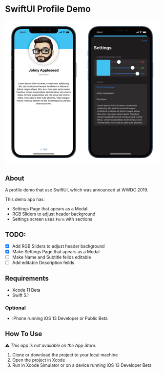 # SwiftUI Profile Demo 

![Screenshot](https://github.com/patrickmfsd/SwiftUI-Profile-Demo/blob/master/screenshots.png)

## About
A profile demo that use SwiftUI, which was announced at WWDC 2019.

This demo app has:
- Settings Page that apears as a Modal.
- RGB Sliders to adjust header background
- Settings screen uses `Form` with sections

## TODO: 
- [x] Add RGB Sliders to adjust header background
- [x] Make Settings Page that apears as a Modal
- [ ] Make Name and Subtitle feilds editable
- [ ] Add editable Description feilds

## Requirements

- Xcode 11 Beta
- Swift 5.1

### Optional
- iPhone running iOS 13 Developer or Public Beta

## How To Use
⚠️ *This app is not available on the App Store.*

1. Clone or download the project to your local machine
2. Open the project in Xcode
3. Run in Xcode Simulator or on a device running iOS 13 Developer Beta
